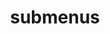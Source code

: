 ---
layout: page
title: submenus
nav: true
nav_order: 6
dropdown: true
children: 
    - title: youtube
      permalink: https://youtube.ckodser.ir
    - title: divider
    - title: projects
      permalink: /projects/
---